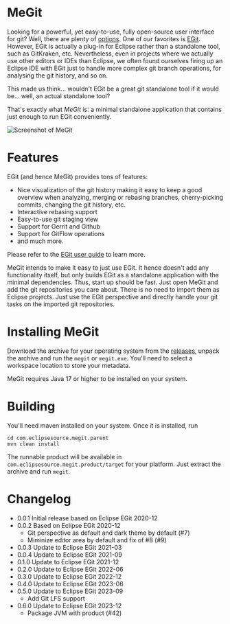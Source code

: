 # MeGit

Looking for a powerful, yet easy-to-use, fully open-source user interface for git? Well, there are plenty of [options](https://git-scm.com/downloads/guis/). One of our favorites is [EGit](https://www.eclipse.org/egit/). However, EGit is actually a plug-in for Eclipse rather than a standalone tool, such as GitKraken, etc. Nevertheless, even in projects where we actually use other editors or IDEs than Eclipse, we often found ourselves firing up an Eclipse IDE with EGit just to handle more complex git branch operations, for analysing the git history, and so on.

This made us think... wouldn't EGit be a great git standalone tool if it would be... well, an actual standalone tool?

That's exactly what _MeGit_ is: a minimal standalone application that contains just enough to run EGit conveniently.

![Screenshot of MeGit](doc/megit-screenshot.png)

# Features

EGit (and hence MeGit) provides tons of features:

- Nice visualization of the git history making it easy to keep a good overview when analyzing, merging or rebasing branches, cherry-picking commits, changing the git history, etc.
- Interactive rebasing support
- Easy-to-use git staging view
- Support for Gerrit and Github
- Support for GitFlow operations
- and much more.

Please refer to the [EGit user guide](https://wiki.eclipse.org/EGit/User_Guide) to learn more.

MeGit intends to make it easy to just use EGit. It hence doesn't add any functionality itself, but only builds EGit as a standalone application with the minimal dependencies. Thus, start up should be fast. Just open MeGit and add the git repositories you care about. There is no need to import them as Eclipse projects. Just use the EGit perspective and directly handle your git tasks on the imported git repositories.

# Installing MeGit

Download the archive for your operating system from the [releases](https://github.com/eclipsesource/megit/releases), unpack the archive and run the `megit` or `megit.exe`. You'll need to select a workspace location to store your metadata.

MeGit requires Java 17 or higher to be installed on your system.

# Building

You'll need maven installed on your system. Once it is installed, run

```
cd com.eclipsesource.megit.parent
mvn clean install
```

The runnable product will be available in `com.eclipsesource.megit.product/target` for your platform. Just extract the archive and run `megit`.

# Changelog

- 0.0.1 Initial release based on Eclipse EGit 2020-12
- 0.0.2 Based on Eclipse EGit 2020-12
  - Git perspective as default and dark theme by default (#7)
  - Miminize editor area by default and fix of #8 (#9)
- 0.0.3 Update to Eclipse EGit 2021-03
- 0.0.4 Update to Eclipse EGit 2021-09
- 0.1.0 Update to Eclipse EGit 2021-12
- 0.2.0 Update to Eclipse EGit 2022-06
- 0.3.0 Update to Eclipse EGit 2022-12
- 0.4.0 Update to Eclipse EGit 2023-06
- 0.5.0 Update to Eclipse EGit 2023-09
  - Add Git LFS support
- 0.6.0 Update to Eclipse EGit 2023-12
  - Package JVM with product (#42)
